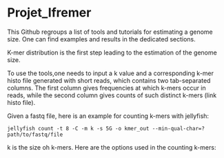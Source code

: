 # Projet_Ifremer
This Github regroups a list of tools and tutorials for estimating a genome size. One can find examples and results in the dedicated sections. 

K-mer distribution is the first step leading to the estimation of the genome size.

To use the tools,one needs to input a k value and a corresponding k-mer histo file generated with short reads, which contains two tab-separated columns. The first column gives frequencies at which k-mers occur in reads, while the second column gives counts of such distinct k-mers (link histo file).

Given a fastq file, here is an example for counting k-mers with jellyfish:
```shell
jellyfish count -t 8 -C -m k -s 5G -o kmer_out --min-qual-char=? path/to/fastq/file
```
k is the size oh k-mers. Here are the options used in the counting k-mers:
